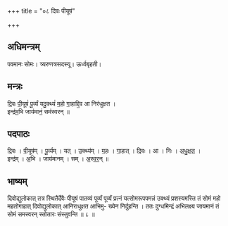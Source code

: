 +++
title = "०८ दिवः पीयूषं"

+++
## अधिमन्त्रम्
पवमानः सोमः। त्र्यरुणत्रसदस्यू। ऊर्ध्वबृहती।

## मन्त्रः
दि॒वः पी॒यूषं॑ पू॒र्व्यं यदु॒क्थ्यं॑ म॒हो गा॒हाद्दि॒व आ निर॑धुक्षत ।  
इन्द्र॑म॒भि जाय॑मानं॒ सम॑स्वरन् ॥

## पदपाठः
दि॒वः । पी॒यूष॑म् । पू॒र्व्यम् । यत् । उ॒क्थ्य॑म् । म॒हः । गा॒हात् । दि॒वः । आ । निः । अ॒धु॒क्ष॒त॒ ।  
इन्द्र॑म् । अ॒भि । जाय॑मानम् । सम् । अ॒स्व॒र॒न् ॥

## भाष्यम्
दिवोद्युलोकात् तत्र स्थितैर्देवैः पीयूषं पातव्यं पूर्व्यं पूर्व्यं प्रत्नं यत्सोमरूपपमन्नं उक्थ्यं प्रशस्यमस्ति तं सोमं महो महतोगाहात् दिवोद्युलोकात् आनिराधुक्षत आभिमु- ख्येन निर्दुहन्ति । ततः दुग्धमिन्द्रं अभिलक्ष्य जायमानं तं सोमं समस्वरन् स्तोतारः संस्तुवन्ति ॥ ८ ॥